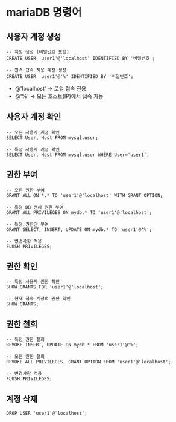# mariaDB 명령어

## 사용자 계정 생성
```
-- 계정 생성 (비밀번호 포함)
CREATE USER 'user1'@'localhost' IDENTIFIED BY '비밀번호';

-- 원격 접속 허용 계정 생성
CREATE USER 'user1'@'%' IDENTIFIED BY '비밀번호';
```
- @'localhost' → 로컬 접속 전용
- @'%' → 모든 호스트(IP)에서 접속 가능

## 사용자 계정 확인
```
-- 모든 사용자 계정 확인
SELECT User, Host FROM mysql.user;

-- 특정 사용자 계정 확인
SELECT User, Host FROM mysql.user WHERE User='user1';
```

## 권한 부여
```
-- 모든 권한 부여
GRANT ALL ON *.* TO 'user1'@'localhost' WITH GRANT OPTION;

-- 특정 DB 전체 권한 부여
GRANT ALL PRIVILEGES ON mydb.* TO 'user1'@'localhost';

-- 특정 권한만 부여
GRANT SELECT, INSERT, UPDATE ON mydb.* TO 'user1'@'%';

-- 변경사항 적용
FLUSH PRIVILEGES;
```

## 권한 확인
```
-- 특정 사용자 권한 확인
SHOW GRANTS FOR 'user1'@'localhost';

-- 현재 접속 계정의 권한 확인
SHOW GRANTS;
```

## 권한 철회
```
-- 특정 권한 철회
REVOKE INSERT, UPDATE ON mydb.* FROM 'user1'@'%';

-- 모든 권한 철회
REVOKE ALL PRIVILEGES, GRANT OPTION FROM 'user1'@'localhost';

-- 변경사항 적용
FLUSH PRIVILEGES;
```

## 계정 삭제
```
DROP USER 'user1'@'localhost';
```